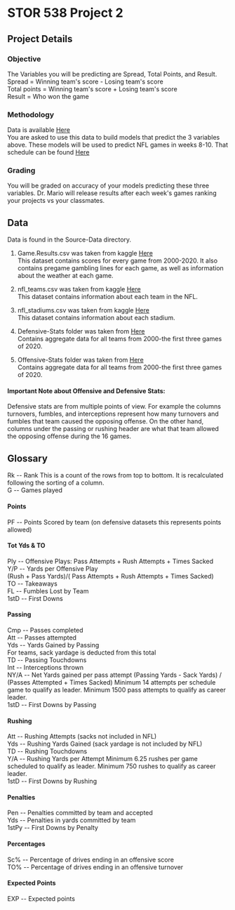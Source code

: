 STOR 538 Project 2
==================

Project Details
---------------

### Objective
The Variables you will be predicting are Spread, Total Points, and Result. <br />
Spread = Winning team's score - Losing team's score <br />
Total points = Winning team's score + Losing team's score <br />
Result = Who won the game



### Methodology
Data is available [Here](https://github.com/mattymo18/STOR-538-P2-2021-Spring) <br />
You are asked to use this data to build models that predict the 3 variables above. These models will be used to predict NFL games in weeks 8-10. That schedule can be found [Here](https://www.espn.com/nfl/schedule) <br />

### Grading 
You will be graded on accuracy of your models predicting these three variables. Dr. Mario will release results after each week's games ranking your projects vs your classmates. 


Data
----
Data is found in the Source-Data directory. 

1. Game.Results.csv was taken from kaggle [Here](https://www.kaggle.com/tobycrabtree/nfl-scores-and-betting-data?select=nfl_teams.csv) <br />
This dataset contains scores for every game from 2000-2020. It also contains pregame gambling lines for each game, as well as information about the weather at each game. 

2. nfl_teams.csv was taken from kaggle [Here](https://www.kaggle.com/tobycrabtree/nfl-scores-and-betting-data?select=nfl_teams.csv) <br />
This dataset contains information about each team in the NFL. 

3. nfl_stadiums.csv was taken from kaggle [Here](https://www.kaggle.com/tobycrabtree/nfl-scores-and-betting-data?select=nfl_teams.csv) <br />
This dataset contains information about each stadium. 

4. Defensive-Stats folder was taken from [Here](https://www.pro-football-reference.com) <br />
Contains aggregate data for all teams from 2000-the first three games of 2020. 

5. Offensive-Stats folder was taken from [Here](https://www.pro-football-reference.com) <br />
Contains aggregate data for all teams from 2000-the first three games of 2020. 

#### Important Note about Offensive and Defensive Stats:
Defensive stats are from multiple points of view. For example the columns turnovers, fumbles, and interceptions represent how many turnovers and fumbles that team caused the opposing offense. On the other hand, columns under the passing or rushing header are what that team allowed the opposing offense during the 16 games.

Glossary
--------
Rk -- Rank
This is a count of the rows from top to bottom.
It is recalculated following the sorting of a column.<br />
G -- Games played
#### Points
PF -- Points Scored by team (on defensive datasets this represents points allowed)<br />
#### Tot Yds & TO
Ply -- Offensive Plays: Pass Attempts + Rush Attempts + Times Sacked<br />
Y/P -- Yards per Offensive Play<br />
(Rush + Pass Yards)/( Pass Attempts + Rush Attempts + Times Sacked)<br />
TO -- Takeaways<br />
FL -- Fumbles Lost by Team<br />
1stD -- First Downs<br />
#### Passing
Cmp -- Passes completed<br />
Att -- Passes attempted<br />
Yds -- Yards Gained by Passing<br />
For teams, sack yardage is deducted from this total<br />
TD -- Passing Touchdowns<br />
Int -- Interceptions thrown<br />
NY/A -- Net Yards gained per pass attempt
(Passing Yards - Sack Yards) / (Passes Attempted + Times Sacked)
Minimum 14 attempts per schedule game to qualify as leader.
Minimum 1500 pass attempts to qualify as career leader.<br />
1stD -- First Downs by Passing<br />
#### Rushing
Att -- Rushing Attempts (sacks not included in NFL)<br />
Yds -- Rushing Yards Gained (sack yardage is not included by NFL)<br />
TD -- Rushing Touchdowns<br />
Y/A -- Rushing Yards per Attempt
Minimum 6.25 rushes per game scheduled to qualify as leader.
Minimum 750 rushes to qualify as career leader.<br />
1stD -- First Downs by Rushing
#### Penalties
Pen -- Penalties committed by team and accepted<br />
Yds -- Penalties in yards committed by team<br />
1stPy -- First Downs by Penalty<br />
#### Percentages
Sc% -- Percentage of drives ending in an offensive score<br />
TO% -- Percentage of drives ending in an offensive turnover<br />
#### Expected Points
EXP -- Expected points
